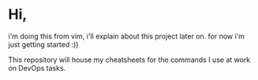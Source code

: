 # Hi,

i'm doing this from vim, i'll explain about this project later on.
for now i'm just getting started :))


This repository will house my cheatsheets for the commands I use at work on DevOps tasks.
